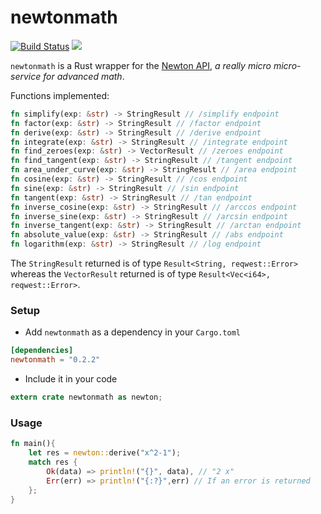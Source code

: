 # newtonmath
[![Build Status](https://travis-ci.org/anaskhan96/newtonmath.svg?branch=master)](https://travis-ci.org/anaskhan96/newtonmath)
[![](http://meritbadge.herokuapp.com/newtonmath)](https://crates.io/crates/newtonmath)

`newtonmath` is a Rust wrapper for the [Newton API](https://github.com/aunyks/newton-api), *a really micro micro-service for advanced math*.

Functions implemented:
```rust
fn simplify(exp: &str) -> StringResult // /simplify endpoint
fn factor(exp: &str) -> StringResult // /factor endpoint
fn derive(exp: &str) -> StringResult // /derive endpoint
fn integrate(exp: &str) -> StringResult // /integrate endpoint
fn find_zeroes(exp: &str) -> VectorResult // /zeroes endpoint
fn find_tangent(exp: &str) -> StringResult // /tangent endpoint
fn area_under_curve(exp: &str) -> StringResult // /area endpoint
fn cosine(exp: &str) -> StringResult // /cos endpoint
fn sine(exp: &str) -> StringResult // /sin endpoint
fn tangent(exp: &str) -> StringResult // /tan endpoint
fn inverse_cosine(exp: &str) -> StringResult // /arccos endpoint
fn inverse_sine(exp: &str) -> StringResult // /arcsin endpoint
fn inverse_tangent(exp: &str) -> StringResult // /arctan endpoint
fn absolute_value(exp: &str) -> StringResult // /abs endpoint
fn logarithm(exp: &str) -> StringResult // /log endpoint
```
The `StringResult` returned is of type `Result<String, reqwest::Error>` whereas the `VectorResult` returned is of type `Result<Vec<i64>, reqwest::Error>`.

### Setup

* Add `newtonmath` as a dependency in your `Cargo.toml`
```toml
[dependencies]
newtonmath = "0.2.2"
```

* Include it in your code
```rust
extern crate newtonmath as newton;
```

### Usage
```rust
fn main(){
    let res = newton::derive("x^2-1");
    match res {
        Ok(data) => println!("{}", data), // "2 x"
        Err(err) => println!("{:?}",err) // If an error is returned
    };
}
```